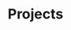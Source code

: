 ---
layout: default
title: Projects
permalink: /projects/
weight: 1
remote_projects: 
  - Baby_Name_Generation
  - Neural_Network_Algorithm
  - Parkinson-Disease
---